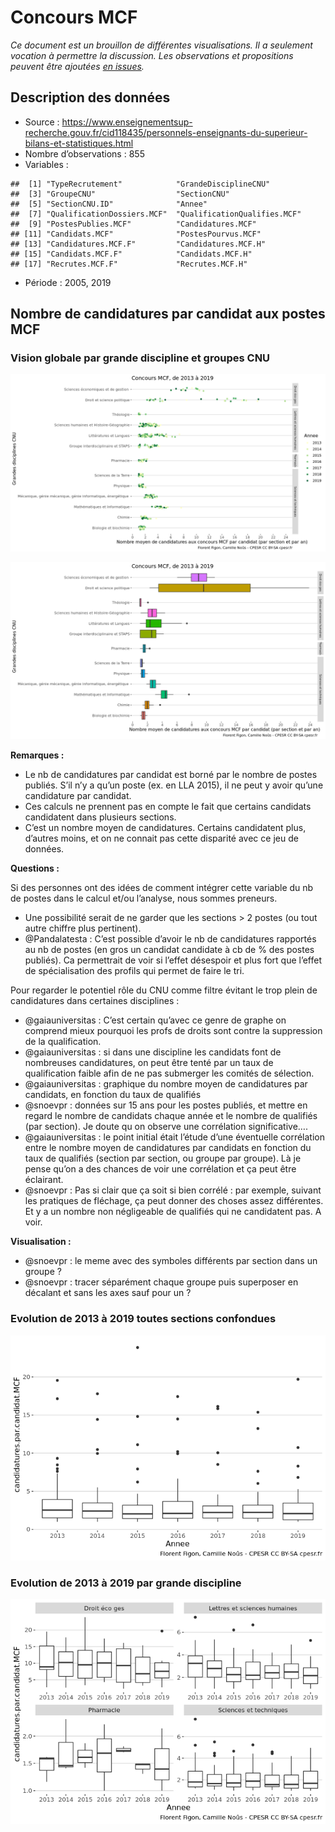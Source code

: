 Concours MCF
================

*Ce document est un brouillon de différentes visualisations. Il a
seulement vocation à permettre la discussion. Les observations et
propositions peuvent être ajoutées [en
issues](https://github.com/cpesr/RFC/issues).*

## Description des données

  - Source :
    <https://www.enseignementsup-recherche.gouv.fr/cid118435/personnels-enseignants-du-superieur-bilans-et-statistiques.html>
  - Nombre d’observations : 855
  - Variables :

<!-- end list -->

    ##  [1] "TypeRecrutement"            "GrandeDisciplineCNU"       
    ##  [3] "GroupeCNU"                  "SectionCNU"                
    ##  [5] "SectionCNU.ID"              "Annee"                     
    ##  [7] "QualificationDossiers.MCF"  "QualificationQualifies.MCF"
    ##  [9] "PostesPublies.MCF"          "Candidatures.MCF"          
    ## [11] "Candidats.MCF"              "PostesPourvus.MCF"         
    ## [13] "Candidatures.MCF.F"         "Candidatures.MCF.H"        
    ## [15] "Candidats.MCF.F"            "Candidats.MCF.H"           
    ## [17] "Recrutes.MCF.F"             "Recrutes.MCF.H"

  - Période : 2005, 2019

## Nombre de candidatures par candidat aux postes MCF

### Vision globale par grande discipline et groupes CNU

![](ConcoursMCF_files/figure-gfm/candidatures.par.candidat.MCF.1-1.png)<!-- -->

![](ConcoursMCF_files/figure-gfm/candidatures.par.candidat.MCF.2-1.png)<!-- -->

**Remarques :**

  - Le nb de candidatures par candidat est borné par le nombre de postes
    publiés. S’il n’y a qu’un poste (ex. en LLA 2015), il ne peut y
    avoir qu’une candidature par candidat.
  - Ces calculs ne prennent pas en compte le fait que certains candidats
    candidatent dans plusieurs sections.
  - C’est un nombre moyen de candidatures. Certains candidatent plus,
    d’autres moins, et on ne connait pas cette disparité avec ce jeu
    de données.

**Questions :**

Si des personnes ont des idées de comment intégrer cette variable du nb
de postes dans le calcul et/ou l’analyse, nous sommes preneurs.

  - Une possibilité serait de ne garder que les sections \> 2 postes (ou
    tout autre chiffre plus pertinent).
  - @Pandalatesta : C’est possible d’avoir le nb de candidatures
    rapportés au nb de postes (en gros un candidat candidate à cb de %
    des postes publiés). Ca permettrait de voir si l’effet désespoir et
    plus fort que l’effet de spécialisation des profils qui permet de
    faire le tri.

Pour regarder le potentiel rôle du CNU comme filtre évitant le trop
plein de candidatures dans certaines disciplines :

  - @gaiauniversitas : C’est certain qu’avec ce genre de graphe on
    comprend mieux pourquoi les profs de droits sont contre la
    suppression de la qualification.
  - @gaiauniversitas : si dans une discipline les candidats font de
    nombreuses candidatures, on peut être tenté par un taux de
    qualification faible afin de ne pas submerger les comités de
    sélection.
  - @gaiauniversitas : graphique du nombre moyen de candidatures par
    candidats, en fonction du taux de qualifiés
  - @snoevpr : données sur 15 ans pour les postes publiés, et mettre en
    regard le nombre de candidats chaque année et le nombre de qualifiés
    (par section). Je doute qu on observe une corrélation
    significative….
  - @gaiauniversitas : le point initial était l’étude d’une éventuelle
    corrélation entre le nombre moyen de candidatures par candidats en
    fonction du taux de qualifiés (section par section, ou groupe par
    groupe). Là je pense qu’on a des chances de voir une corrélation et
    ça peut être éclairant.
  - @snoevpr : Pas si clair que ça soit si bien corrélé : par exemple,
    suivant les pratiques de fléchage, ça peut donner des choses assez
    différentes. Et y a un nombre non négligeable de qualifiés qui ne
    candidatent pas. A voir.

**Visualisation :**

  - @snoevpr : le meme avec des symboles différents par section dans un
    groupe ?
  - @snoevpr : tracer séparément chaque groupe puis superposer en
    décalant et sans les axes sauf pour un ?

### Evolution de 2013 à 2019 toutes sections confondues

![](ConcoursMCF_files/figure-gfm/candidatures.par.candidat.MCF.3-1.png)<!-- -->

### Evolution de 2013 à 2019 par grande discipline

![](ConcoursMCF_files/figure-gfm/candidatures.par.candidat.MCF.4-1.png)<!-- -->
